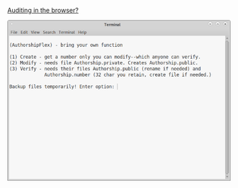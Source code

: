 [Auditing in the browser?](https://coliru.stacked-crooked.com/a/6996718dc4d64215)

<p align="center">
  <img src="https://github.com/compromise-evident/AuthorshipFlex/blob/main/Terminal.png">
</p>
